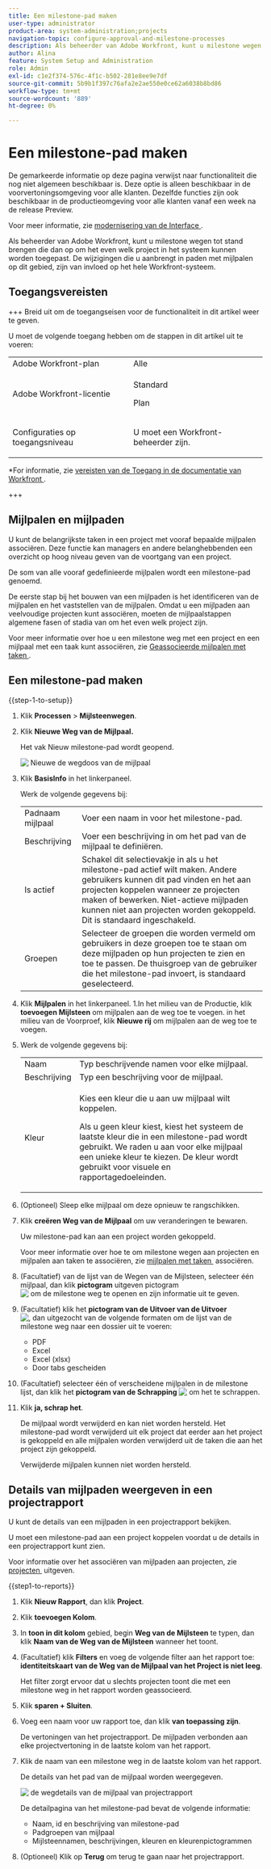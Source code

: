 ```yaml
---
title: Een milestone-pad maken
user-type: administrator
product-area: system-administration;projects
navigation-topic: configure-approval-and-milestone-processes
description: Als beheerder van Adobe Workfront, kunt u milestone wegen tot stand brengen die dan op om het even welk project in het systeem kunnen worden toegepast. De wijzigingen die u aanbrengt in paden met mijlpalen op dit gebied, zijn van invloed op het hele Workfront-systeem.
author: Alina
feature: System Setup and Administration
role: Admin
exl-id: c1e2f374-576c-4f1c-b502-281e8ee9e7df
source-git-commit: 5b9b1f397c76afa2e2ae550e0ce62a6038b8bd86
workflow-type: tm+mt
source-wordcount: '889'
ht-degree: 0%

---
```


# Een milestone-pad maken

<!--Audited: 07/2024-->

<!--
NOTE: DON'T DELETE, DRAFT OR HIDE THIS ARTICLE. IT IS LINKED TO THE PRODUCT, THROUGH THE CONTEXT SENSITIVE HELP LINKS.
-->

<!--<span class="preview">The highlighted information on this page refers to functionality not yet generally available. It is available only in the Preview environment for all customers. After the monthly releases to Production, the same features are also available in the Production environment for customers who enabled fast releases. </span>   

<span class="preview">For information about fast releases, see [Enable or disable fast releases for your organization](/help/quicksilver/administration-and-setup/set-up-workfront/configure-system-defaults/enable-fast-release-process.md). </span>-->

<div class="preview">

De gemarkeerde informatie op deze pagina verwijst naar functionaliteit die nog niet algemeen beschikbaar is. Deze optie is alleen beschikbaar in de voorvertoningsomgeving voor alle klanten. Dezelfde functies zijn ook beschikbaar in de productieomgeving voor alle klanten vanaf een week na de release Preview.

Voor meer informatie, zie [&#x200B; modernisering van de Interface &#x200B;](/help/quicksilver/product-announcements/product-releases/interface-modernization/interface-modernization.md).

</div>

Als beheerder van Adobe Workfront, kunt u milestone wegen tot stand brengen die dan op om het even welk project in het systeem kunnen worden toegepast. De wijzigingen die u aanbrengt in paden met mijlpalen op dit gebied, zijn van invloed op het hele Workfront-systeem.

## Toegangsvereisten

+++ Breid uit om de toegangseisen voor de functionaliteit in dit artikel weer te geven.

U moet de volgende toegang hebben om de stappen in dit artikel uit te voeren:

<table style="table-layout:auto"> 
 <col> 
 <col> 
 <tbody> 
  <tr> 
   <td role="rowheader">Adobe Workfront-plan</td> 
   <td>Alle</td> 
  </tr> 
  <tr> 
   <td role="rowheader">Adobe Workfront-licentie</td> 
   <td><p>Standard</p>
   <p>Plan</p>
   </td> 
  </tr> 
  <tr> 
   <td role="rowheader">Configuraties op toegangsniveau</td> 
   <td> <p>U moet een Workfront-beheerder zijn.</p></td> 
  </tr> 
 </tbody> 
</table>

*For informatie, zie [&#x200B; vereisten van de Toegang in de documentatie van Workfront &#x200B;](/help/quicksilver/administration-and-setup/add-users/access-levels-and-object-permissions/access-level-requirements-in-documentation.md).

+++

## Mijlpalen en mijlpaden

U kunt de belangrijkste taken in een project met vooraf bepaalde mijlpalen associëren. Deze functie kan managers en andere belanghebbenden een overzicht op hoog niveau geven van de voortgang van een project.

De som van alle vooraf gedefinieerde mijlpalen wordt een milestone-pad genoemd.

De eerste stap bij het bouwen van een mijlpaden is het identificeren van de mijlpalen en het vaststellen van de mijlpalen. Omdat u een mijlpaden aan veelvoudige projecten kunt associëren, moeten de mijlpaalstappen algemene fasen of stadia van om het even welk project zijn.

Voor meer informatie over hoe u een milestone weg met een project en een mijlpaal met een taak kunt associëren, zie [&#x200B; Geassocieerde mijlpalen met taken &#x200B;](../../../manage-work/tasks/manage-tasks/associate-milestones-with-tasks.md).

## Een milestone-pad maken

{{step-1-to-setup}}

1. Klik **Processen** > **Mijlsteenwegen**.
1. Klik **Nieuwe Weg van de Mijlpaal.**

   <div class="preview">

   Het vak Nieuw milestone-pad wordt geopend.

   ![&#x200B; Nieuwe de wegdoos van de mijlpaal &#x200B;](assets/new-milestone-path-box.png)

   </div>

1. Klik **BasisInfo** in het linkerpaneel.

   Werk de volgende gegevens bij:

   <table style="table-layout:auto">
    <tr>
      <td>Padnaam mijlpaal</td>
       <td>Voer een naam in voor het milestone-pad.</td>
    </tr>
    <tr>
      <td>Beschrijving</td>
      <td>Voer een beschrijving in om het pad van de mijlpaal te definiëren.</td>
    </tr>
    <tr>
       <td>Is actief</td>
      <td>Schakel dit selectievakje in als u het milestone-pad actief wilt maken. Andere gebruikers kunnen dit pad vinden en het aan projecten koppelen wanneer ze projecten maken of bewerken. Niet-actieve mijlpaden kunnen niet aan projecten worden gekoppeld. Dit is standaard ingeschakeld.</td>
    </tr>
    <tr>
      <td>Groepen</td>
      <td>Selecteer de groepen die worden vermeld om gebruikers in deze groepen toe te staan om deze mijlpaden op hun projecten te zien en toe te passen. De thuisgroep van de gebruiker die het milestone-pad invoert, is standaard geselecteerd.</td>
    </tr>
   </table>

1. Klik **Mijlpalen** in het linkerpaneel.
1.In het milieu van de Productie, klik **toevoegen Mijlsteen** om mijlpalen aan de weg toe te voegen.
   <span class="preview"> in het milieu van de Voorproef, klik **Nieuwe rij** om mijlpalen aan de weg toe te voegen.</span>
1. Werk de volgende gegevens bij:

   <table style="table-layout:auto"> 
    <col> 
    <col> 
    <tbody> 
     <tr> 
      <td role="rowheader">Naam</td> 
      <td>Typ beschrijvende namen voor elke mijlpaal.</td> 
     </tr> 
     <tr> 
      <td role="rowheader">Beschrijving</td> 
      <td>Typ een beschrijving voor de mijlpaal.</td> 
     </tr> 
     <tr> 
      <td role="rowheader">Kleur</td> 
      <td> <p>Kies een kleur die u aan uw mijlpaal wilt koppelen. </p> <p>Als u geen kleur kiest, kiest het systeem de laatste kleur die in een milestone-pad wordt gebruikt. We raden u aan voor elke mijlpaal een unieke kleur te kiezen. De kleur wordt gebruikt voor visuele en rapportagedoeleinden.</p> </td> 
     </tr> 
    </tbody> 
   </table>

1. (Optioneel) Sleep elke mijlpaal om deze opnieuw te rangschikken.
1. Klik **creëren Weg van de Mijlpaal** om uw veranderingen te bewaren.

   Uw milestone-pad kan aan een project worden gekoppeld.

   Voor meer informatie over hoe te om milestone wegen aan projecten en mijlpalen aan taken te associëren, zie [&#x200B; mijlpalen met taken &#x200B;](../../../manage-work/tasks/manage-tasks/associate-milestones-with-tasks.md) associëren.

1. (Facultatief) van de lijst van de Wegen van de Mijlsteen, selecteer één mijlpaal, dan klik **pictogram** uitgeven pictogram ![&#x200B; om de milestone weg te openen en zijn informatie uit te geven.](assets/edit-icon.png)
1. (Facultatief) klik het **pictogram van de Uitvoer van de Uitvoer** ![, dan uitgezocht van de volgende formaten om de lijst van de milestone weg naar een dossier uit te voeren:](assets/export-icon.png)

   * PDF
   * Excel
   * Excel (xlsx)
   * Door tabs gescheiden

1. (Facultatief) selecteer één of verscheidene mijlpalen in de milestone lijst, dan klik het **pictogram van de Schrapping** ![&#x200B; om het te schrappen.](assets/delete-icon.png)
1. Klik **ja, schrap het**.

   De mijlpaal wordt verwijderd en kan niet worden hersteld. Het milestone-pad wordt verwijderd uit elk project dat eerder aan het project is gekoppeld en alle mijlpalen worden verwijderd uit de taken die aan het project zijn gekoppeld.

   Verwijderde mijlpalen kunnen niet worden hersteld.


## Details van mijlpaden weergeven in een projectrapport

U kunt de details van een mijlpaden in een projectrapport bekijken.

U moet een milestone-pad aan een project koppelen voordat u de details in een projectrapport kunt zien.

Voor informatie over het associëren van mijlpaden aan projecten, zie [&#x200B; projecten &#x200B;](/help/quicksilver/manage-work/projects/manage-projects/edit-projects.md) uitgeven.

{{step1-to-reports}}

1. Klik **Nieuw Rapport**, dan klik **Project**.
1. Klik **toevoegen Kolom**.
1. In **toon in dit kolom** gebied, begin **Weg van de Mijlsteen** te typen, dan klik **Naam van de Weg van de Mijlsteen** wanneer het toont.
1. (Facultatief) klik **Filters** en voeg de volgende filter aan het rapport toe: **identiteitskaart van de Weg van de Mijlpaal van het Project is niet leeg**.

   Het filter zorgt ervoor dat u slechts projecten toont die met een milestone weg in het rapport worden geassocieerd.

1. Klik **sparen + Sluiten**.
1. Voeg een naam voor uw rapport toe, dan klik **van toepassing zijn**.

   De vertoningen van het projectrapport. De mijlpaden verbonden aan elke projectvertoning in de laatste kolom van het rapport.
1. Klik de naam van een milestone weg in de laatste kolom van het rapport.

   De details van het pad van de mijlpaal worden weergegeven.

   ![&#x200B; de wegdetails van de mijlpaal van projectrapport &#x200B;](assets/milestone-details-from-project-report.png)

   De detailpagina van het milestone-pad bevat de volgende informatie:

   * Naam, id en beschrijving van milestone-pad
   * Padgroepen van mijlpaal
   * Mijlsteennamen, beschrijvingen, kleuren en kleurenpictogrammen

1. (Optioneel) Klik op **Terug** om terug te gaan naar het projectrapport.



